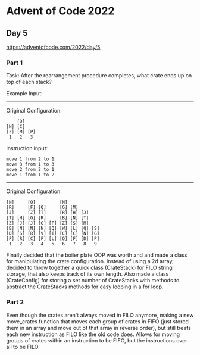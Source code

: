# Advent of Code 2022
## Day 5
https://adventofcode.com/2022/day/5


### Part 1
Task: After the rearrangement procedure completes, what crate ends up on top of each stack?


Example Input:

---
Original Configuration:
```
    [D]    
[N] [C]    
[Z] [M] [P]
 1   2   3 
```
Instruction input:
```
move 1 from 2 to 1
move 3 from 1 to 3
move 2 from 2 to 1
move 1 from 1 to 2
```
---

Original Configuration
```
[N]     [Q]         [N]            
[R]     [F] [Q]     [G] [M]        
[J]     [Z] [T]     [R] [H] [J]    
[T] [H] [G] [R]     [B] [N] [T]    
[Z] [J] [J] [G] [F] [Z] [S] [M]    
[B] [N] [N] [N] [Q] [W] [L] [Q] [S]
[D] [S] [R] [V] [T] [C] [C] [N] [G]
[F] [R] [C] [F] [L] [Q] [F] [D] [P]
 1   2   3   4   5   6   7   8   9
 ```

 Finally decided that the boiler plate OOP was worth and and made a class for manipulating the crate configuration. Instead of using a 2d array, decided to throw together a quick class (CrateStack) for FILO string storage, that also keeps track of its own length. Also made a class (CrateConfig) for storing a set number of CrateStacks with methods to abstract the CrateStacks methods for easy looping in a for loop.



 ### Part 2

 Even though the crates aren't always moved in FILO anymore, making a new move_crates function that moves each group of crates in FIFO (just stored them in an array and move out of that array in reverse order), but still treats each new instruction as FILO like the old code does. Allows for moving groups of crates within an instruction to be FIFO, but the instructions over all to be FILO.